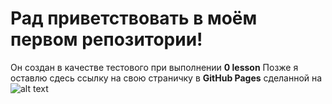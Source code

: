 # Рад приветствовать в моём первом репозитории!
Он создан в качестве тестового при выполнении __0 lesson__
Позже я оставлю сдесь ссылку на свою страничку в **GitHub Pages** сделанной на ![alt text](http://www.ericcarlisle.com/img/blog/jekyll-logo.svg "Jekyll Logo")